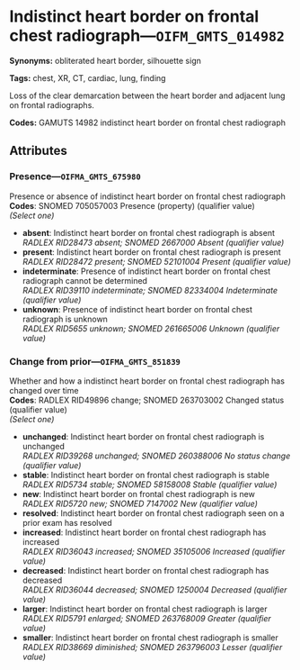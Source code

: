 # Indistinct heart border on frontal chest radiograph—`OIFM_GMTS_014982`

**Synonyms:** obliterated heart border, silhouette sign

**Tags:** chest, XR, CT, cardiac, lung, finding

Loss of the clear demarcation between the heart border and adjacent lung on frontal radiographs.

**Codes:** GAMUTS 14982 indistinct heart border on frontal chest radiograph

## Attributes

### Presence—`OIFMA_GMTS_675980`

Presence or absence of indistinct heart border on frontal chest radiograph  
**Codes**: SNOMED 705057003 Presence (property) (qualifier value)  
*(Select one)*

- **absent**: Indistinct heart border on frontal chest radiograph is absent  
_RADLEX RID28473 absent; SNOMED 2667000 Absent (qualifier value)_
- **present**: Indistinct heart border on frontal chest radiograph is present  
_RADLEX RID28472 present; SNOMED 52101004 Present (qualifier value)_
- **indeterminate**: Presence of indistinct heart border on frontal chest radiograph cannot be determined  
_RADLEX RID39110 indeterminate; SNOMED 82334004 Indeterminate (qualifier value)_
- **unknown**: Presence of indistinct heart border on frontal chest radiograph is unknown  
_RADLEX RID5655 unknown; SNOMED 261665006 Unknown (qualifier value)_

### Change from prior—`OIFMA_GMTS_851839`

Whether and how a indistinct heart border on frontal chest radiograph has changed over time  
**Codes**: RADLEX RID49896 change; SNOMED 263703002 Changed status (qualifier value)  
*(Select one)*

- **unchanged**: Indistinct heart border on frontal chest radiograph is unchanged  
_RADLEX RID39268 unchanged; SNOMED 260388006 No status change (qualifier value)_
- **stable**: Indistinct heart border on frontal chest radiograph is stable  
_RADLEX RID5734 stable; SNOMED 58158008 Stable (qualifier value)_
- **new**: Indistinct heart border on frontal chest radiograph is new  
_RADLEX RID5720 new; SNOMED 7147002 New (qualifier value)_
- **resolved**: Indistinct heart border on frontal chest radiograph seen on a prior exam has resolved  
- **increased**: Indistinct heart border on frontal chest radiograph has increased  
_RADLEX RID36043 increased; SNOMED 35105006 Increased (qualifier value)_
- **decreased**: Indistinct heart border on frontal chest radiograph has decreased  
_RADLEX RID36044 decreased; SNOMED 1250004 Decreased (qualifier value)_
- **larger**: Indistinct heart border on frontal chest radiograph is larger  
_RADLEX RID5791 enlarged; SNOMED 263768009 Greater (qualifier value)_
- **smaller**: Indistinct heart border on frontal chest radiograph is smaller  
_RADLEX RID38669 diminished; SNOMED 263796003 Lesser (qualifier value)_